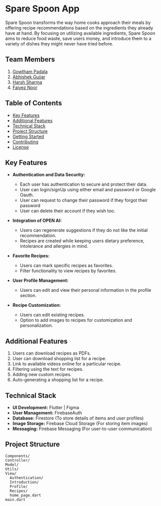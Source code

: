 # Spare Spoon App

Spare Spoon transforms the way home cooks approach their meals by offering recipe recommendations based on the ingredients they already have at hand. By focusing on utilizing available ingredients, Spare Spoon aims to reduce food waste, save users money, and introduce them to a variety of dishes they might never have tried before.

## Team Members

1. [Gowtham Padala](https://github.com/gowtham-padala)
2. [Abhishek Gujjar](https://github.com/agujjar17)
3. [Harsh Sharma](https://github.com/king-knight-harsh)
4. [Faiyez Noor](https://github.com/Faiyez)

## Table of Contents

- [Key Features](#key-features)
- [Additional Features](#additional-features)
- [Technical Stack](#technical-stack)
- [Project Structure](#project-structure)
- [Getting Started](#getting-started)
- [Contributing](#contributing)
- [License](#license)

## Key Features

- **Authentication and Data Security:**
  - Each user has authentication to secure and protect their data.
  - User can login/signUp using either email and password or Google Oauth.
  - User can request to change their password if they forgot their password
  - User can delete their account if they wish too.

- **Integration of OPEN AI:**
  - Users can regenerate suggestions if they do not like the initial recommendation.
  - Recipes are created while keeping users dietary preference, intolerance and allergies in mind.

- **Favorite Recipes:**
  - Users can mark specific recipes as favorites.
  - Filter functionality to view recipes by favorites.

- **User Profile Management:**
  - Users can edit and view their personal information in the profile section.

- **Recipe Customization:**
  - Users can edit existing recipes.
  - Option to add images to recipes for customization and personalization.

## Additional Features

1. Users can download recipes as PDFs.
2. User can download shopping list for a recipe.
3. Link to available videos online for a particular recipe.
4. Filtering using the text for recipes.
5. Adding new custom recipes.
6. Auto-generating a shopping list for a recipe.

## Technical Stack

- **UI Development:** Flutter | Figma
- **User Management:** FirebaseAuth
- **Database:** Firestore (To store details of items and user profiles)
- **Image Storage:** Firebase Cloud Storage (For storing item images)
- **Messaging:** Firebase Messaging (For user-to-user communication)

## Project Structure

```plaintext
Components/
Controller/
Model/
Utils/
View/
  Authentication/
  Introduction/
  Profile/
  Recipes/
  home_page.dart
main.dart
